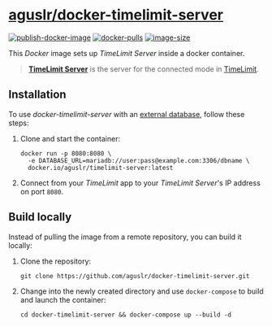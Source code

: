 [aguslr/docker-timelimit-server][1]
===================================

[![publish-docker-image](https://github.com/aguslr/docker-timelimit-server/actions/workflows/docker-publish.yml/badge.svg)](https://github.com/aguslr/docker-timelimit-server/actions/workflows/docker-publish.yml) [![docker-pulls](https://img.shields.io/docker/pulls/aguslr/timelimit-server)](https://hub.docker.com/r/aguslr/timelimit-server) [![image-size](https://img.shields.io/docker/image-size/aguslr/timelimit-server/latest)](https://hub.docker.com/r/aguslr/timelimit-server)


This *Docker* image sets up *TimeLimit Server* inside a docker container.

> **[TimeLimit Server][2]** is the server for the connected mode in
> [TimeLimit][3].


Installation
------------

To use *docker-timelimit-server* with an [external database][4], follow these
steps:

1. Clone and start the container:

       docker run -p 8080:8080 \
         -e DATABASE_URL=mariadb://user:pass@example.com:3306/dbname \
         docker.io/aguslr/timelimit-server:latest

2. Connect from your *TimeLimit* app to your *TimeLimit Server*'s IP address on
   port `8080`.


Build locally
-------------

Instead of pulling the image from a remote repository, you can build it locally:

1. Clone the repository:

       git clone https://github.com/aguslr/docker-timelimit-server.git

2. Change into the newly created directory and use `docker-compose` to build and
   launch the container:

       cd docker-timelimit-server && docker-compose up --build -d


[1]: https://github.com/aguslr/docker-timelimit-server
[2]: https://codeberg.org/timelimit/timelimit-server
[3]: https://codeberg.org/timelimit/timelimit-android
[4]: https://codeberg.org/timelimit/timelimit-server/src/branch/master/docs/usage/docker.md
